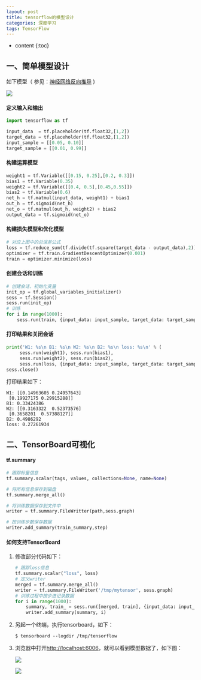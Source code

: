 ```yaml
---
layout: post
title: tensorflow的模型设计
categories: 深度学习
tags: TensorFlow
---
```


* content
{:toc}

## 一、简单模型设计

如下模型（ 参见：[神经网络反向推导](http://harmonyhu.com/2018/05/23/neural-network/) )

![](https://github.com/HarmonyHu/harmonyhu.github.io/raw/master/_posts/images/neuron.jpg)

<!--more-->

#### 定义输入和输出

```python
import tensorflow as tf

input_data  = tf.placeholder(tf.float32,[1,2])
target_data = tf.placeholder(tf.float32,[1,2])
input_sample = [[0.05, 0.10]]
target_sample = [[0.01, 0.99]]
```

#### 构建运算模型

```python
weight1 = tf.Variable([[0.15, 0.25],[0.2, 0.3]])
bias1 = tf.Variable(0.35)
weight2 = tf.Variable([[0.4, 0.5],[0.45,0.55]])
bias2 = tf.Variable(0.6)
net_h = tf.matmul(input_data, weight1) + bias1
out_h = tf.sigmoid(net_h)
net_o = tf.matmul(out_h, weight2) + bias2
output_data = tf.sigmoid(net_o)
```

#### 构建损失模型和优化模型

```python
# 对应上图中的总误差公式
loss = tf.reduce_sum(tf.divide(tf.square(target_data - output_data),2))
optimizer = tf.train.GradientDescentOptimizer(0.001)
train = optimizer.minimize(loss)
```

#### 创建会话和训练

```python
# 创建会话，初始化变量
init_op = tf.global_variables_initializer()
sess = tf.Session()
sess.run(init_op)
# 训练
for i in range(1000):
    sess.run(train, {input_data: input_sample, target_data: target_sample})
```

#### 打印结果和关闭会话

```python
print('W1: %s\n B1: %s\n W2: %s\n B2: %s\n loss: %s\n' % (
     sess.run(weight1), sess.run(bias1),
     sess.run(weight2), sess.run(bias2),
     sess.run(loss, {input_data: input_sample, target_data: target_sample})))
sess.close()
```

打印结果如下：

```shell
W1: [[0.14963605 0.24957643]
 [0.19927175 0.29915288]]
B1: 0.33424386
W2: [[0.3163322  0.52373576]
 [0.3658201  0.57388127]]
B2: 0.4986292
loss: 0.27261934
```

## 二、TensorBoard可视化

#### tf.summary

```python
# 跟踪标量信息
tf.summary.scalar(tags, values, collections=None, name=None)

# 将所有信息保存到磁盘
tf.summary.merge_all()

# 将训练数据保存到文件中
writer = tf.summary.FileWritter(path,sess.graph)

# 按训练步数保存数据
writer.add_summary(train_summary,step)
```

#### 如何支持TensorBoard

1. 修改部分代码如下：

   ```python
   # 跟踪loss信息
   tf.summary.scalar("loss", loss) 
   # 定义writer
   merged = tf.summary.merge_all()
   writer = tf.summary.FileWriter('/tmp/mytensor', sess.graph)
   # 训练过程中按步进记录数据
   for i in range(1000):
       summary, train_ = sess.run([merged, train], {input_data: input_sample, target_data: target_sample})
       writer.add_summary(summary, i)
   ```

2. 另起一个终端，执行tensorboard，如下：

   ```shell
   $ tensorboard --logdir /tmp/tensorflow
   ```

3. 浏览器中打开<http://localhost:6006>，就可以看到模型数据了，如下图：

   ![](https://github.com/HarmonyHu/harmonyhu.github.io/raw/master/_posts/images/tensorboard.jpg)

   ![](https://github.com/HarmonyHu/harmonyhu.github.io/raw/master/_posts/images/tensorboard2.jpg)